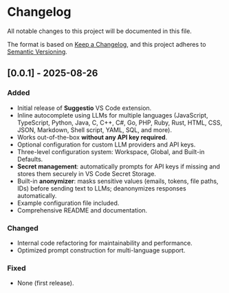 # Changelog

All notable changes to this project will be documented in this file.

The format is based on [Keep a Changelog](https://keepachangelog.com/en/1.1.0/),
and this project adheres to [Semantic Versioning](https://semver.org/spec/v2.0.0.html).

## [0.0.1] - 2025-08-26

### Added
- Initial release of **Suggestio** VS Code extension.
- Inline autocomplete using LLMs for multiple languages (JavaScript, TypeScript, Python, Java, C, C++, C#, Go, PHP, Ruby, Rust, HTML, CSS, JSON, Markdown, Shell script, YAML, SQL, and more).
- Works out-of-the-box **without any API key required**.
- Optional configuration for custom LLM providers and API keys.
- Three-level configuration system: Workspace, Global, and Built-in Defaults.
- **Secret management**: automatically prompts for API keys if missing and stores them securely in VS Code Secret Storage.
- Built-in **anonymizer**: masks sensitive values (emails, tokens, file paths, IDs) before sending text to LLMs; deanonymizes responses automatically.
- Example configuration file included.
- Comprehensive README and documentation.

### Changed
- Internal code refactoring for maintainability and performance.
- Optimized prompt construction for multi-language support.

### Fixed
- None (first release).
